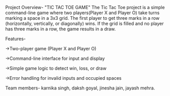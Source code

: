 Project Overview- "TIC TAC TOE GAME"
The Tic Tac Toe project is a simple command-line game where two players(Player X and Player O) take turns marking a space in a 3x3 grid. 
The first player to get three marks in a row (horizontally, vertically, or diagonally) wins.
If the grid is filled and no player has three marks in a row, the game results in a draw.

Features-

->Two-player game (Player X and Player O)

->Command-line interface for input and display

->Simple game logic to detect win, loss, or draw

->Error handling for invalid inputs and occupied spaces


Team members-
karnika singh,
daksh goyal,
jinesha jain,
jayash mehra.
